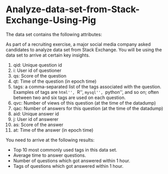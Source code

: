 # Analyze-data-set-from-Stack-Exchange-Using-Pig
The data set contains the following attributes:

As part of a recruiting exercise, a major social media company asked candidates to analyze data set from Stack Exchange.
You will be using the data set to arrive at certain key insights.

1. qid: Unique question id
2. i: User id of questioner
3. qs: Score of the question
4. qt: Time of the question (in epoch time)
5. tags: a comma-separated list of the tags associated with the question. Examples of tags are ``html'', ``R'', ``mysql'', ``python'', and    so on; often between two and six tags are used on each question.
6. qvc: Number of views of this question (at the time of the datadump)
7. qac: Number of answers for this question (at the time of the datadump)
8. aid: Unique answer id
9. j: User id of answerer
10. as: Score of the answer
11. at: Time of the answer (in epoch time)

You need to arrive at the following results:

- Top 10 most commonly used tags in this data set.
- Average time to answer questions.
- Number of questions which got answered within 1 hour.
- Tags of questions which got answered within 1 hour.
